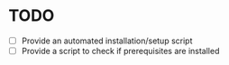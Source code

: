 # TODO

- [ ] Provide an automated installation/setup script
- [ ] Provide a script to check if prerequisites are installed
